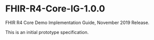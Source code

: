 # FHIR-R4-Core-IG-1.0.0

FHIR R4 Core Demo Implementation Guide, November 2019 Release.  

This is an initial prototype specification.